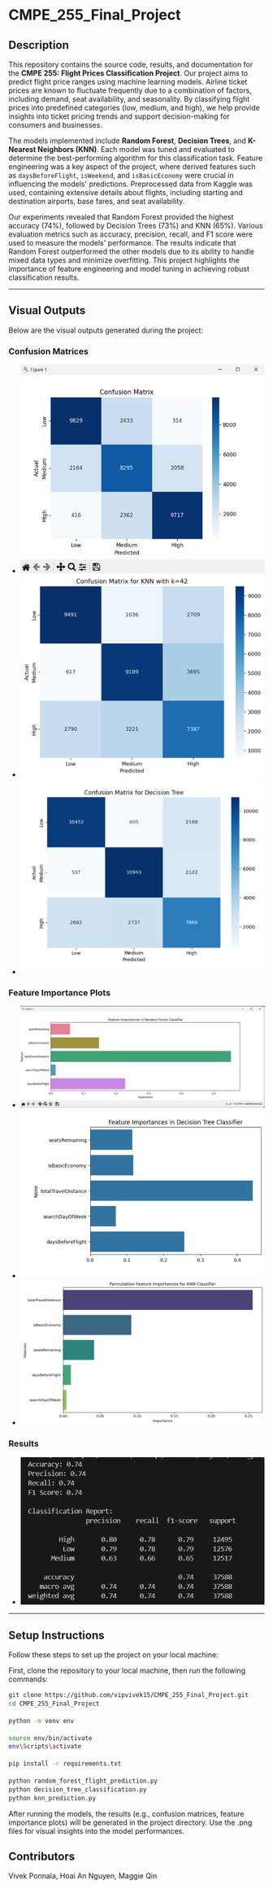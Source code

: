 # CMPE_255_Final_Project

## Description
This repository contains the source code, results, and documentation for the **CMPE 255: Flight Prices Classification Project**. Our project aims to predict flight price ranges using machine learning models. Airline ticket prices are known to fluctuate frequently due to a combination of factors, including demand, seat availability, and seasonality. By classifying flight prices into predefined categories (low, medium, and high), we help provide insights into ticket pricing trends and support decision-making for consumers and businesses.

The models implemented include **Random Forest**, **Decision Trees**, and **K-Nearest Neighbors (KNN)**. Each model was tuned and evaluated to determine the best-performing algorithm for this classification task. Feature engineering was a key aspect of the project, where derived features such as `daysBeforeFlight`, `isWeekend`, and `isBasicEconomy` were crucial in influencing the models' predictions. Preprocessed data from Kaggle was used, containing extensive details about flights, including starting and destination airports, base fares, and seat availability.

Our experiments revealed that Random Forest provided the highest accuracy (74%), followed by Decision Trees (73%) and KNN (65%). Various evaluation metrics such as accuracy, precision, recall, and F1 score were used to measure the models' performance. The results indicate that Random Forest outperformed the other models due to its ability to handle mixed data types and minimize overfitting. This project highlights the importance of feature engineering and model tuning in achieving robust classification results.

---

## Visual Outputs
Below are the visual outputs generated during the project:

### Confusion Matrices
- ![Random Forest Confusion Matrix](./confusion_matrix_random_forest.png)
- ![KNN Confusion Matrix (k=42)](./confusion_matrix_knn_k42.png)
- ![Decision Tree Confusion Matrix](./confusion_matrix_decision_tree.png)

### Feature Importance Plots
- ![Random Forest Feature Importance](./feature_importance_random_forest.png)
- ![Decision Tree Feature Importance](./feature_importance_decision_tree.png)
- ![KNN Permutation Feature Importance](./knn_permutation_feature_importances.png)

### Results
- ![Random Forests Results Summary](./random_forest_results.png)

---

## Setup Instructions
Follow these steps to set up the project on your local machine:

First, clone the repository to your local machine, then run the following commands:
```bash
git clone https://github.com/vipvivek15/CMPE_255_Final_Project.git
cd CMPE_255_Final_Project

python -m venv env

source env/bin/activate
env\Scripts\activate

pip install -r requirements.txt

python random_forest_flight_prediction.py
python decision_tree_classification.py
python knn_prediction.py
```
After running the models, the results (e.g., confusion matrices, feature importance plots) will be generated in the project directory. Use the .png files for visual insights into the model performances.
## Contributors
Vivek Ponnala, Hoai An Nguyen, Maggie Qin

